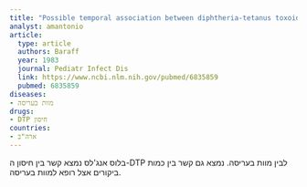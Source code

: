 ```yaml
---
title: "Possible temporal association between diphtheria-tetanus toxoid-pertussis vaccination and sudden infant death syndrome"
analyst: amantonio
article:
  type: article
  authors: Baraff
  year: 1983
  journal: Pediatr Infect Dis
  link: https://www.ncbi.nlm.nih.gov/pubmed/6835859
  pubmed: 6835859
diseases:
- מוות בעריסה
drugs:
- DTP חיסון
countries:
- ארה"ב
---
```


בלוס אנג'לס נמצא קשר בין חיסון ה-DTP לבין מוות בעריסה.
נמצא גם קשר בין כמות ביקורים אצל רופא למוות בעריסה.
